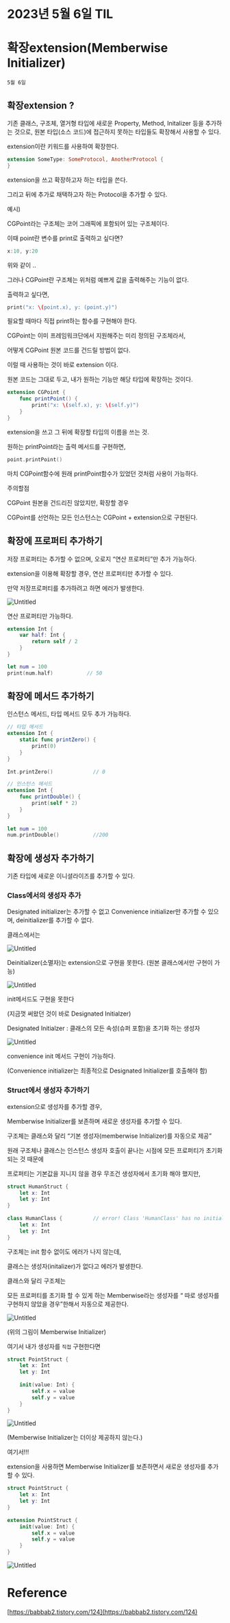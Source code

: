 # 2023년 5월 6일 TIL

# 확장extension(Memberwise Initializer)

`5월 6일`

## 확장extension ?

기존 클래스, 구조체, 열거형 타입에 새로운 Property, Method, Initalizer 등을 추가하는 것으로, 원본 타입(소스 코드)에 접근하지 못하는 타입들도 확장해서 사용할 수 있다.

extension이란 키워드를 사용하여 확장한다.

```swift
extension SomeType: SomeProtocol, AnotherProtocol {
}
```

extension을 쓰고 확장하고자 하는 타입을 쓴다.

그리고 뒤에 추가로 채택하고자 하는 Protocol을 추가할 수 있다.

예시)

CGPoint라는 구조체는 코어 그래픽에 포함되어 있는 구조체이다.

이때 point란 변수를 print로 출력하고 싶다면?

```swift
x:10, y:20
```

위와 같이 ..

그러나 CGPoint란 구조체는 위처럼 예쁘게 값을 출력해주는 기능이 없다.

출력하고 싶다면,

```swift
print("x: \(point.x), y: (point.y)")
```

필요할 때마다 직접 print하는 함수를 구현해야 한다.

CGPoint는 이미 프레임워크단에서 지원해주는 미리 정의된 구조체라서,

어떻게 CGPoint 원본 코드를 건드릴 방법이 없다.

이럴 때 사용하는 것이 바로 extension 이다.

원본 코드는 그대로 두고, 내가 원하는 기능만 해당 타입에 확장하는 것이다.

```swift
extension CGPoint {
    func printPoint() {
        print("x: \(self.x), y: \(self.y)")
    }
}
```

extension을 쓰고 그 뒤에 확장할 타입의 이름을 쓰는 것.

원하는 printPoint라는 출력 메서드를 구현하면,

```swift
point.printPoint()
```

마치 CGPoint함수에 원래 printPoint함수가 있었던 것처럼 사용이 가능하다.

주의할점

CGPoint 원본을 건드리진 않았지만, 확장할 경우

CGPoint를 선언하는 모든 인스턴스는 CGPoint + extension으로 구현된다.

## 확장에 프로퍼티 추가하기

저장 프로퍼티는 추가할 수 없으며, 오로지 “연산 프로퍼티”만 추가 가능하다.

extension을 이용해 확장할 경우, 연산 프로퍼티만 추가할 수 있다. 

만약 저장프로퍼티를 추가하려고 하면 에러가 발생한다.

![Untitled](https://s3-us-west-2.amazonaws.com/secure.notion-static.com/535a00c6-ceba-4458-b9e8-d730b8e7a53f/Untitled.png)

연산 프로퍼티만 가능하다.

```swift
extension Int {
    var half: Int {
        return self / 2
    }
}

let num = 100
print(num.half)           // 50
```

## 확장에 메서드 추가하기

인스턴스 메서드, 타입 메서드 모두 추가 가능하다.

```swift
// 타입 메서드
extension Int {
    static func printZero() {
        print(0)
    }
}
 
Int.printZero()             // 0
```

```swift
// 인스턴스 메서드
extension Int {
    func printDouble() {
        print(self * 2)
    }
}
 
let num = 100
num.printDouble()           //200
```

## 확장에 생성자 추가하기

기존 타입에 새로운 이니셜라이즈를 추가할 수 있다.

### Class에서의 생성자 추가

Designated initializer는 추가할 수 없고 Convenience initializer만 추가할 수 있으며, deinitializer를 추가할 수 없다.

클래스에서는

![Untitled](https://s3-us-west-2.amazonaws.com/secure.notion-static.com/9f7c70df-916a-4d5a-904d-d508afa7cf9e/Untitled.png)

Deinitializer(소멸자)는 extension으로 구현을 못한다. (원본 클래스에서만 구현이 가능)

![Untitled](https://s3-us-west-2.amazonaws.com/secure.notion-static.com/b43d7288-e165-4db5-909b-4b40920932af/Untitled.png)

init메서드도 구현을 못한다 

(지금껏 써왔던 것이 바로 Designated Initialzer)

Designated Initialzer : 클래스의 모든 속성(슈퍼 포함)을 초기화 하는 생성자

![Untitled](https://s3-us-west-2.amazonaws.com/secure.notion-static.com/ae61f100-c92b-4021-893f-053d9d2be6d1/Untitled.png)

convenience init 메서드 구현이 가능하다.

(Convenience initializer는 최종적으로 Designated Initializer를 호출해야 함)

### Struct에서 생성자 추가하기

extension으로 생성자를 추가할 경우,

Memberwise Initializer를 보존하며 새로운 생성자를 추가할 수 있다.

구조체는 클래스와 달리 “기본 생성자(memberwise Initializer)를 자동으로 제공”

원래 구조체나 클래스는 인스턴스 생성자 호출이 끝나는 시점에 모든 프로퍼티가 초기화 되는 것 때문에

프로퍼티는 기본값을 지니지 않을 경우 무조건 생성자에서 초기화 해야 했지만,

```swift
struct HumanStruct {
    let x: Int
    let y: Int
}
 
class HumanClass {          // error! Class 'HumanClass' has no initializers
    let x: Int
    let y: Int
}
```

구조체는 init 함수 없이도 에러가 나지 않는데,

클래스는 생성자(initalizer)가 없다고 에러가 발생한다.

클래스와 달리 구조체는

모든 프로퍼티를 초기화 할 수 있게 하는 Memberwise라는 생성자를 “ 따로 생성자를 구현하지 않았을 경우”한해서 자동으로 제공한다.

![Untitled](https://s3-us-west-2.amazonaws.com/secure.notion-static.com/cd56026d-0856-45db-b406-bd1a5f501a5c/Untitled.png)

(위의 그림이 Memberwise Initializer)

여기서 내가 생성자를 `직접` 구현한다면

```swift
struct PointStruct {
    let x: Int
    let y: Int
 
    init(value: Int) {
        self.x = value
        self.y = value
    }
}
```

![Untitled](https://s3-us-west-2.amazonaws.com/secure.notion-static.com/b3153681-897d-43d2-b7ec-c7207ae99f0e/Untitled.png)

(Memberwise Initializer는 더이상 제공하지 않는다.)

여기서!!!

extension을 사용하면 Memberwise Initializer를 보존하면서 새로운 생성자를 추가할 수 있다.

```swift
struct PointStruct {
    let x: Int
    let y: Int
}
 
extension PointStruct {
    init(value: Int) {
        self.x = value
        self.y = value
    }
}
```

![Untitled](https://s3-us-west-2.amazonaws.com/secure.notion-static.com/71bd2259-d281-4acd-bd47-7aedae131748/Untitled.png)

# Reference

[https://babbab2.tistory.com/124](https://babbab2.tistory.com/124)
